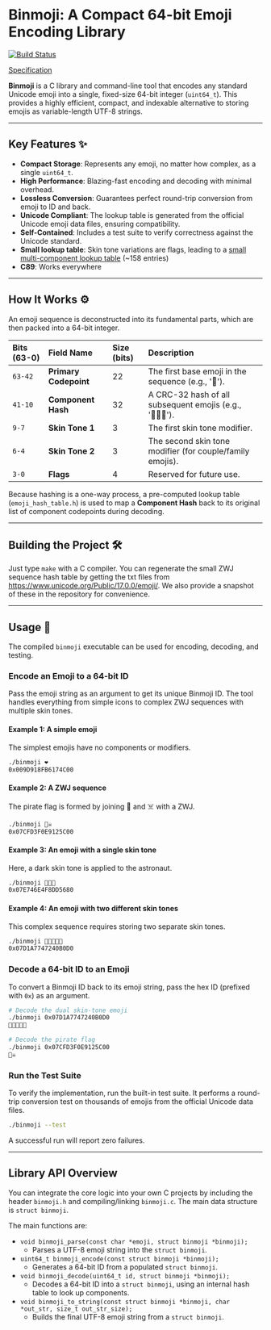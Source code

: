 # Binmoji: A Compact 64-bit Emoji Encoding Library

[![Build Status](https://github.com/jb55/binmoji/actions/workflows/ci.yml/badge.svg)](https://github.com/jb55/binmoji/actions/workflows/ci.yml)

[Specification](./SPEC.md)

**Binmoji** is a C library and command-line tool that encodes any standard Unicode emoji into a single, fixed-size 64-bit integer (`uint64_t`). This provides a highly efficient, compact, and indexable alternative to storing emojis as variable-length UTF-8 strings.

-----

## Key Features ✨

  * **Compact Storage**: Represents any emoji, no matter how complex, as a single `uint64_t`.
  * **High Performance**: Blazing-fast encoding and decoding with minimal overhead.
  * **Lossless Conversion**: Guarantees perfect round-trip conversion from emoji to ID and back.
  * **Unicode Compliant**: The lookup table is generated from the official Unicode emoji data files, ensuring compatibility.
  * **Self-Contained**: Includes a test suite to verify correctness against the Unicode standard.
  * **Small lookup table**: Skin tone variations are flags, leading to a [small multi-component lookup table](./emoji_hash_table.h) (~158 entries)
  * **C89**: Works everywhere

-----

## How It Works ⚙️

An emoji sequence is deconstructed into its fundamental parts, which are then packed into a 64-bit integer.

| Bits (63-0) | Field Name        | Size (bits) | Description                                                  |
| :---------- | :---------------- | :---------- | :----------------------------------------------------------- |
| `63-42`     | **Primary Codepoint** | 22          | The first base emoji in the sequence (e.g., '👩').            |
| `41-10`     | **Component Hash** | 32          | A CRC-32 hash of all subsequent emojis (e.g., '‍👩‍👧‍👦'). |
| `9-7`       | **Skin Tone 1** | 3           | The first skin tone modifier.                                |
| `6-4`       | **Skin Tone 2** | 3           | The second skin tone modifier (for couple/family emojis).    |
| `3-0`       | **Flags** | 4           | Reserved for future use.                                     |

Because hashing is a one-way process, a pre-computed lookup table (`emoji_hash_table.h`) is used to map a **Component Hash** back to its original list of component codepoints during decoding.

-----

## Building the Project 🛠️

Just type `make` with a C compiler. You can regenerate the small ZWJ sequence hash table by getting the txt files from https://www.unicode.org/Public/17.0.0/emoji/. We also provide a snapshot of these in the repository for convenience.

-----

## Usage 🚀

The compiled `binmoji` executable can be used for encoding, decoding, and testing.

### Encode an Emoji to a 64-bit ID

Pass the emoji string as an argument to get its unique Binmoji ID. The tool handles everything from simple icons to complex ZWJ sequences with multiple skin tones.

#### **Example 1: A simple emoji**

The simplest emojis have no components or modifiers.

```bash
./binmoji ❤️
0x009D918FB6174C00
```

#### **Example 2: A ZWJ sequence**

The pirate flag is formed by joining 🏴 and ☠️ with a ZWJ.

```bash
./binmoji 🏴‍☠️
0x07CFD3F0E9125C00
```

#### **Example 3: An emoji with a single skin tone**

Here, a dark skin tone is applied to the astronaut.

```bash
./binmoji 🧑🏿‍🚀
0x07E746E4F8DD5680
```

#### **Example 4: An emoji with two different skin tones**

This complex sequence requires storing two separate skin tones.

```bash
./binmoji 👩🏻‍🤝‍👩🏿
0x07D1A7747240B0D0
```

### Decode a 64-bit ID to an Emoji

To convert a Binmoji ID back to its emoji string, pass the hex ID (prefixed with `0x`) as an argument.

```bash
# Decode the dual skin-tone emoji
./binmoji 0x07D1A7747240B0D0
👩🏻‍🤝‍👩🏿

# Decode the pirate flag
./binmoji 0x07CFD3F0E9125C00
🏴‍☠️
```

### Run the Test Suite

To verify the implementation, run the built-in test suite. It performs a round-trip conversion test on thousands of emojis from the official Unicode data files.

```bash
./binmoji --test
```

A successful run will report zero failures.

-----

## Library API Overview

You can integrate the core logic into your own C projects by including the header `binmoji.h` and compiling/linking `binmoji.c`. The main data structure is `struct binmoji`.

The main functions are:

* `void binmoji_parse(const char *emoji, struct binmoji *binmoji);`
    * Parses a UTF-8 emoji string into the `struct binmoji`.
* `uint64_t binmoji_encode(const struct binmoji *binmoji);`
    * Generates a 64-bit ID from a populated `struct binmoji`.
* `void binmoji_decode(uint64_t id, struct binmoji *binmoji);`
    * Decodes a 64-bit ID into a `struct binmoji`, using an internal hash table to look up components.
* `void binmoji_to_string(const struct binmoji *binmoji, char *out_str, size_t out_str_size);`
    * Builds the final UTF-8 emoji string from a `struct binmoji`.

